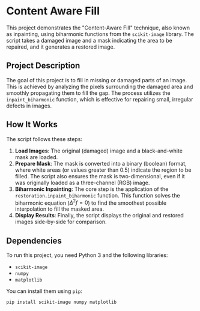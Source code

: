 # Content Aware Fill

This project demonstrates the "Content-Aware Fill" technique, also known as inpainting, using biharmonic functions from the `scikit-image` library. The script takes a damaged image and a mask indicating the area to be repaired, and it generates a restored image.

## Project Description

The goal of this project is to fill in missing or damaged parts of an image. This is achieved by analyzing the pixels surrounding the damaged area and smoothly propagating them to fill the gap. The process utilizes the `inpaint_biharmonic` function, which is effective for repairing small, irregular defects in images.

## How It Works

The script follows these steps:

1.  **Load Images**: The original (damaged) image and a black-and-white mask are loaded.
2.  **Prepare Mask**: The mask is converted into a binary (boolean) format, where white areas (or values greater than 0.5) indicate the region to be filled. The script also ensures the mask is two-dimensional, even if it was originally loaded as a three-channel (RGB) image.
3.  **Biharmonic Inpainting**: The core step is the application of the `restoration.inpaint_biharmonic` function. This function solves the biharmonic equation ($\Delta^2 f = 0$) to find the smoothest possible interpolation to fill the masked area.
4.  **Display Results**: Finally, the script displays the original and restored images side-by-side for comparison.

## Dependencies

To run this project, you need Python 3 and the following libraries:

-   `scikit-image`
-   `numpy`
-   `matplotlib`

You can install them using `pip`:

```bash
pip install scikit-image numpy matplotlib
```
